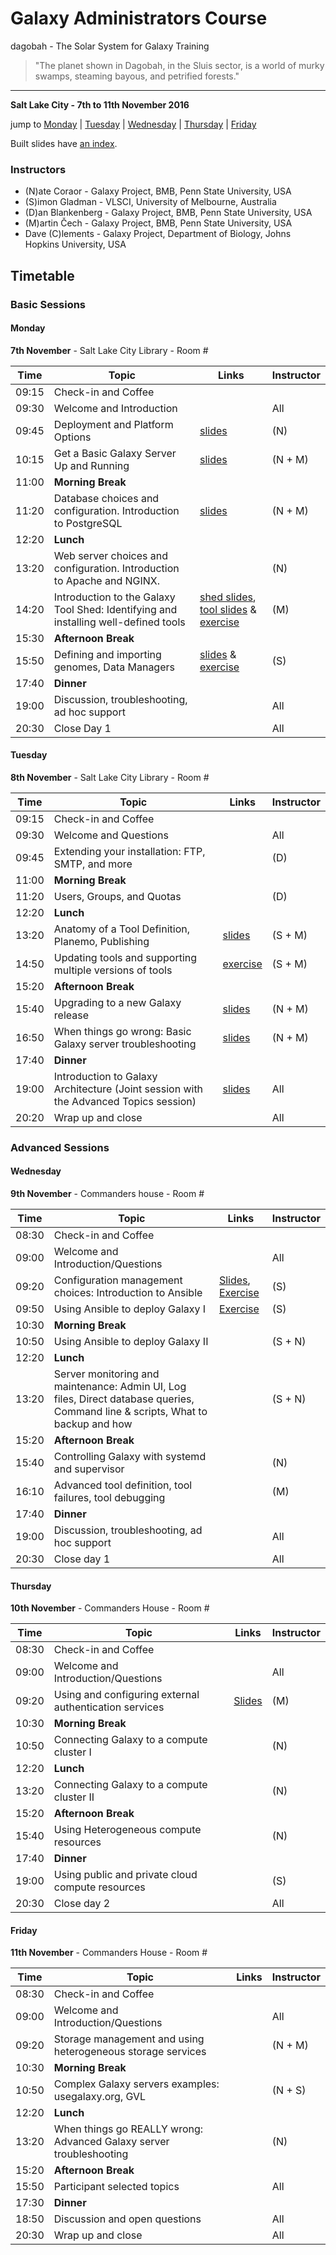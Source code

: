 # Galaxy Administrators Course

dagobah - The Solar System for Galaxy Training
> "The planet shown in Dagobah, in the Sluis sector, is a world of murky swamps, steaming bayous, and petrified forests."

---
**Salt Lake City - 7th to 11th November 2016**

jump to [Monday](#monday) | [Tuesday](#tuesday) | [Wednesday](#wednesday) | [Thursday](#thursday) | [Friday](#friday)

Built slides have [an index](https://martenson.github.io/dagobah-training/).

### Instructors

* (N)ate Coraor - Galaxy Project, BMB, Penn State University, USA
* (S)imon Gladman - VLSCI, University of Melbourne, Australia
* (D)an Blankenberg - Galaxy Project, BMB, Penn State University, USA
* (M)artin Čech - Galaxy Project, BMB, Penn State University, USA
* Dave (C)lements - Galaxy Project, Department of Biology, Johns Hopkins University, USA

## Timetable
### Basic Sessions
#### Monday
**7th November** - Salt Lake City Library - Room #

| **Time** | **Topic** | **Links** | **Instructor** |
| -------- | --------- | --------- | ----------- |
| 09:15 | Check-in and Coffee |  |  |
| 09:30 | Welcome and Introduction |  | All |
| 09:45 | Deployment and Platform Options | [slides](https://martenson.github.io/dagobah-training/01-deployment-platforms/choices.html) | (N) |
| 10:15 | Get a Basic Galaxy Server Up and Running | [slides](https://martenson.github.io/dagobah-training/02-basic-server/get-galaxy.html) | (N + M) |
| 11:00 | **Morning Break** | | |
| 11:20 | Database choices and configuration. Introduction to PostgreSQL | [slides](https://martenson.github.io/dagobah-training/03-databases/databases.html) | (N + M) |
| 12:20 | **Lunch** | | |
| 13:20 | Web server choices and configuration. Introduction to Apache and NGINX. |  | (N) |
| 14:20 | Introduction to the Galaxy Tool Shed: Identifying and installing well-defined tools | [shed slides](https://martenson.github.io/dagobah-training/05-tool-shed/shed_intro.html), [tool slides](https://martenson.github.io/dagobah-training/05-tool-shed/tool_installation.html) & [exercise](https://martenson.github.io/dagobah-training/05-tool-shed/ex-tool-management.html)| (M) |
| 15:30 | **Afternoon Break** | | |
| 15:50 | Defining and importing genomes, Data Managers | [slides](https://martenson.github.io/dagobah-training/06-reference-genomes/reference_genomes.html) & [exercise](intro/06-reference-genomes/ex06_reference_genomes.md) | (S) |
| 17:40 | **Dinner** |  |  |
| 19:00 | Discussion, troubleshooting, ad hoc support |  | All |
| 20:30 | Close Day 1 | | All |

#### Tuesday
**8th November** - Salt Lake City Library - Room #

| **Time** | **Topic** | **Links** | **Instructor** |
| -------- | --------- | --------- | ----------- |
| 09:15 | Check-in and Coffee |  |  |
| 09:30 | Welcome and Questions |  | All |
| 09:45 | Extending your installation: FTP, SMTP, and more|  | (D) |
| 11:00 | **Morning Break** | | |
| 11:20 | Users, Groups, and Quotas |  | (D) |
| 12:20 | **Lunch** | | |
| 13:20 | Anatomy of a Tool Definition, Planemo, Publishing | [slides](https://martenson.github.io/dagobah-training/09-tool-basics/tool-basics.html) | (S + M) |
| 14:50 | Updating tools and supporting multiple versions of tools | [exercise](https://martenson.github.io/dagobah-training/05-tool-shed/ex-advanced-tool-management.html) | (S + M) |
| 15:20 | **Afternoon Break** | | |
| 15:40 | Upgrading to a new Galaxy release | [slides](https://martenson.github.io/dagobah-training/10-upgrading-release/upgrading.html) | (N + M) |
| 16:50 | When things go wrong: Basic Galaxy server troubleshooting | [slides](https://martenson.github.io/dagobah-training/11-basic-troubleshooting/basic-troubleshooting.html) | (N + M) |
| 17:40 | **Dinner** |  |  |
| 19:00 | Introduction to Galaxy Architecture (Joint session with the Advanced Topics session) | [slides](https://martenson.github.io/dagobah-training/12-architecture/galaxy_architecture.html) | All |
| 20:20 | Wrap up and close | | All |

### Advanced Sessions

#### Wednesday
**9th November** - Commanders house - Room #

| **Time** | **Topic** | **Links** | **Instructor** |
| -------- | --------- | --------- | ----------- |
| 08:30 | Check-in and Coffee |  |  |
| 09:00 | Welcome and Introduction/Questions |  | All |
| 09:20 | Configuration management choices: Introduction to Ansible | [Slides](https://martenson.github.io/dagobah-training/001-ansible/ansible-introduction.html), [Exercise](https://github.com/martenson/dagobah-training/blob/master/advanced/001-ansible/ex1-intro-ansible.md) | (S) |
| 09:50 | Using Ansible to deploy Galaxy I |  [Exercise](https://github.com/martenson/dagobah-training/blob/master/advanced/001-ansible/ex2-galaxy-ansible.md)| (S) |
| 10:30 | **Morning Break** | | |
| 10:50 | Using Ansible to deploy Galaxy II |  | (S + N) |
| 12:20 | **Lunch** | | |
| 13:20 | Server monitoring and maintenance: Admin UI, Log files, Direct database queries, Command line & scripts, What to backup and how |  | (S + N) |
| 15:20 | **Afternoon Break** | | |
| 15:40 | Controlling Galaxy with systemd and supervisor |  | (N) |
| 16:10 | Advanced tool definition, tool failures, tool debugging |  | (M) |
| 17:40 | **Dinner** |  |  |
| 19:00 | Discussion, troubleshooting, ad hoc support |  | All |
| 20:30 | Close day 1 | | All |

#### Thursday
**10th November** - Commanders House - Room #

| **Time** | **Topic** | **Links** | **Instructor** |
| -------- | --------- | --------- | ----------- |
| 08:30 | Check-in and Coffee |  |  |
| 09:00 | Welcome and Introduction/Questions |  | All |
| 09:20 | Using and configuring external authentication services | [Slides](https://martenson.github.io/dagobah-training/004-external-auth/external-auth.html) | (M) |
| 10:30 | **Morning Break** | | |
| 10:50 | Connecting Galaxy to a compute cluster I |  | (N) |
| 12:20 | **Lunch** | | |
| 13:20 | Connecting Galaxy to a compute cluster II |  | (N) |
| 15:20 | **Afternoon Break** | | |
| 15:40 | Using Heterogeneous compute resources |  | (N) |
| 17:40 | **Dinner** |  |  |
| 19:00 | Using public and private cloud compute resources |  | (S) |
| 20:30 | Close day 2 | | All |

#### Friday
**11th November** - Commanders House - Room #

| **Time** | **Topic** | **Links** | **Instructor** |
| -------- | --------- | --------- | ----------- |
| 08:30 | Check-in and Coffee |  |  |
| 09:00 | Welcome and Introduction/Questions |  | All |
| 09:20 | Storage management and using heterogeneous storage services |  | (N + M) |
| 10:30 | **Morning Break** | | |
| 10:50 | Complex Galaxy servers examples: usegalaxy.org, GVL |  | (N + S) |
| 12:20 | **Lunch** | | |
| 13:20 | When things go REALLY wrong: Advanced Galaxy server troubleshooting |  | (N) |
| 15:20 | **Afternoon Break** | | |
| 15:50 | Participant selected topics |  | All |
| 17:30 | **Dinner** |  |  |
| 18:50 | Discussion and open questions |  | All |
| 20:30 | Wrap up and close | | All |
